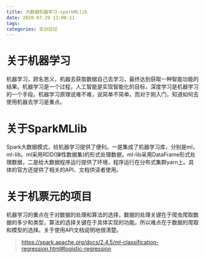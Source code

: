 ```yaml
---
title: 大数据机器学习-sparkMLlib
date: 2020-07-29 11:08:11
tags:
categories: 实训日记
---
```


# 关于机器学习

机器学习，顾名思义，机器去获取数据自己去学习，最终达到获取一种智能功能的结果。机器学习是一个过程，人工智能是实现智能化的目标，深度学习是机器学习的一个手段。机器学习原理说难不难，说简单不简单。而对于刚入门，知道如何去使用机器去学习是重点。

# 关于SparkMLlib

Spark大数据模式，给机器学习提供了便利。一是集成了机器学习库，分别是ml，ml-lib。ml采用RDD(弹性数据集)的形式处理数据，ml-lib采用DataFrame形式处理数据，二是给大数据程序运行提供了环境，程序运行在分布式集群yarn上。具体的官方还提供了相关的API、文档供读者使用。

# 关于机票元的项目

机器学习的重点在于对数据的处理和算法的选择，数据的处理关键在于爬虫爬取数据的多少和类型，算法的选择关键在于具体实现的功能。所以难点在于数据的爬取和模型的选择。关于使用API文档说明地很清楚。

> https://spark.apache.org/docs/2.4.5/ml-classification-regression.html#logistic-regression
